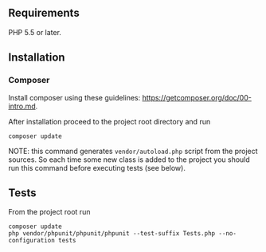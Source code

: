 ## Requirements

PHP 5.5 or later.

## Installation

### Composer

Install composer using these guidelines: https://getcomposer.org/doc/00-intro.md.

After installation proceed to the project root directory and run

```
composer update
```

NOTE: this command generates `vendor/autoload.php` script from the project sources. 
So each time some new class is added to the project you should run this command 
before executing tests (see below).  

## Tests

From the project root run

```
composer update
php vendor/phpunit/phpunit/phpunit --test-suffix Tests.php --no-configuration tests
```